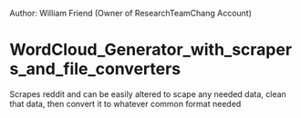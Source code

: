 Author: William Friend (Owner of ResearchTeamChang Account)
# WordCloud_Generator_with_scrapers_and_file_converters
Scrapes reddit and can be easily altered to scape any needed data, clean that data, then convert it to whatever common format needed
